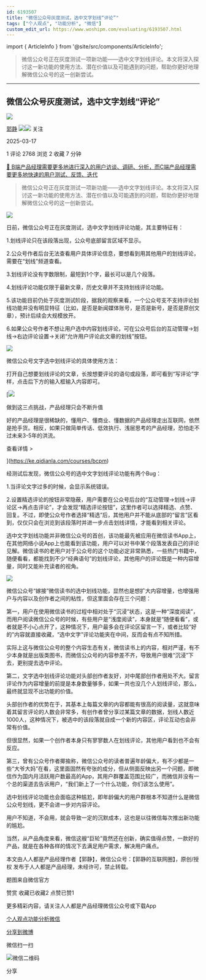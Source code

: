 ```yaml
---
id: 6193507
title: "微信公众号灰度测试，选中文字划线“评论”"
tags: ["个人观点", "功能分析", "微信"]
custom_edit_url: https://www.woshipm.com/evaluating/6193507.html
---
```

import { ArticleInfo } from '@site/src/components/ArticleInfo';

<ArticleInfo
    author="郭静"
    authorLink="https://www.woshipm.com/u/138560"
    published="2025-03-17"
    views={2768}
    comments={1}
    collects={2}
/>

> 微信公众号正在灰度测试一项新功能——选中文字划线评论。本文将深入探讨这一新功能的使用方法、潜在价值以及可能遇到的问题，帮助你更好地理解微信公众号的这一创新尝试。

---

## 微信公众号灰度测试，选中文字划线“评论”

[![](https://image.woshipm.com/wp-files/2016/12/37DFMO9nhXlutcl3ItzS.jpg!/both/72x72)](https://www.woshipm.com/u/138560)

[郭静](https://www.woshipm.com/u/138560) ![](https://static.woshipm.com/tag/1121_1@2x.png)![](https://static.woshipm.com/tag/2105_1@2x.png) 关注

2025-03-17

1 评论 2768 浏览 2 收藏 7 分钟

[🔗 B端产品经理需要更多地进行深入的用户访谈、调研、分析，而C端产品经理需要更多地快速的用户测试、反馈、迭代](https://ke.qidianla.com/courses/bcpm)

> 微信公众号正在灰度测试一项新功能——选中文字划线评论。本文将深入探讨这一新功能的使用方法、潜在价值以及可能遇到的问题，帮助你更好地理解微信公众号的这一创新尝试。

![](https://image.woshipm.com/2024/11/11/c145ce4c-9fd4-11ef-8da6-00163e142b65.png)

日前，微信公众号正在灰度测试，选中文字划线评论功能，其主要特征有：

1.划线评论只在该段落出现，公众号底部留言区域不显示。

2.公众号作者后台无法查看用户具体评论信息，要想看到用其他用户的划线评论，需要在“划线”频道查看。

3.划线评论没有字数限制，最短到1个字，最长可以是几个段落。

4.划线评论功能仅限于最新文章，历史文章并不支持划线评论功能。

5.该功能目前仍处于灰度测试阶段，据我的观察来看，一个公众号支不支持评论划线功能并没有明显特征（比如，是否是新闻媒体账号，是否是新号，是否是原创文章），预计后续会大规模放开。

6.如果公众号作者不想让用户选中内容划线评论，可在公众号后台的互动管理→划线→右边评论设置→关闭“允许用户评论此文章的划线”按钮。

![](https://image.woshipm.com/2025/03/17/573bc674-02e8-11f0-aa4f-00163e09d72f.jpg)

微信公众号文字选中划线评论的具体使用方法：

打开自己想要划线评论的文章，长按想要评论的语句或段落，即可看到“写评论”字样，点击后下方的输入框输入内容即可。

[![](https://image.woshipm.com/2023/07/27/1788a218-2c7f-11ee-b91f-00163e0b5ff3.png)

做到这三点挑战，产品经理只会不断升值

好的产品经理是很稀缺的，懂用户、懂商业、懂数据的产品经理走出互联网，依然是抢手货。相反，如果只做简单传话、低效执行、浅层思考的产品经理，恐怕走不过未来3-5年的洪流。

查看详情 >

](https://ke.qidianla.com/courses/bcpm)

经测试后发现，微信公众号的选中文字划线评论功能有两个Bug：

1.当评论文字过多的时候，会显示系统错误。

2.设置精选评论的按钮非常隐蔽，用户需要在公众号后台的“互动管理→划线→评论区→再点击评论”，才会发现“精选评论按钮”，这里作者可以选择精选、点赞、回复。不过，即使公众号作者选择“精选”后，其他用户并不能从底部的“留言”区看到，仅仅只会在浏览到该段落时并进一步点击划线详情，才能看到相关评论。

选中文字划线功能并非微信公众号的首创，该功能最先被应用在微信读书App上，在其他网络小说App上也能看到该功能，用户可以对书中某个段落发表自己的评论见解。微信读书的老用户对于公众号的这个功能必定非常熟悉，一些热门书籍中，随便看看，都能找到不少“经典语句”的划线评论，其他用户的评论既是一种内容增量，同时又能补充读者的视角。

![](https://image.woshipm.com/2025/03/17/58d0eaa0-02e8-11f0-aa4f-00163e09d72f.jpg)

微信公众号“嫁接”微信读书的选中划线功能，显然也是想扩大内容增量，也增强用户与内容以及创作者之间的粘性，但这里面会存在三个问题：

第一，用户在使用微信读书的过程中相对处于“沉浸”状态，这是一种“深度阅读”，而用户阅读微信公众号的时候，有些用户是“浅度阅读”，本身就是“随便看看”，或者就是不小心点开了，这种情况下，用户最多会在评论区留言一下，或者比较“好的”内容就直接收藏，“选中文字”评论功能夹在中间，反而会有点不知所措。

实际上这与微信公众号的整个内容生态有关，微信读书上的内容，相对严谨，有不少本身就是出版类图书，而微信公众号的内容参差不齐，导致用户很难“沉浸”下去，更别提去选中评论。

第二，文字选中划线评论功能对头部创作者友好，对中尾部创作者用处不大。留言评论作为内容增量的前提是本身数量够多，如果一共也没几个人划线评论，那么，最终就显现不出功能的价值。

头部创作者的优势在于，其基本上每篇文章的内容都能有很高的阅读量，这就意味着其留言评论的人数会非常多，有创作者曾分享过某篇文章的数据，划线人数近1000人，这种情况下，被选中的该段落就自成一个新的内容区，评论互动也会非常有价值。

但很显然，如果一个创作者本身只有寥寥数人在划线评论，其他用户看到也不会有反应。

第三，曾有公众号作者揶揄称，微信公众号的读者普遍年龄偏大，有不少都是一些“大爷大妈”在看，这里面固然有夸张的成分，但从侧面反映出另一个问题，即微信作为国内月活跃用户数最高的App，其用户群覆盖范围比较广，而微信并没有一个总的渠道去告诉用户，“我们新上了一个什么功能，你们该怎么使用”。

选中划线评论功能也会面临这种尴尬，即年龄偏大的用户群根本不知道什么是微信公众号划线，更不会进一步对内容评论。

用户不知道，不会用，就会导致一定的沉默成本，这也是以往微信每次推出新功能的尴尬。

当然，从产品角度来看，微信这艘“巨轮”竟然还在创新，确实值得点赞，一款好的产品，就是在各种各样的情况下去满足用户需求，解决用户痛点。

本文由人人都是产品经理作者【郭静】，微信公众号：【郭静的互联网圈】，原创/授权 发布于人人都是产品经理，未经许可，禁止转载。

题图来自微信官方

赞赏 收藏已收藏2 点赞已赞1

更多精彩内容，请关注人人都是产品经理微信公众号或下载App

[个人观点](https://www.woshipm.com/tag/%e4%b8%aa%e4%ba%ba%e8%a7%82%e7%82%b9)[功能分析](https://www.woshipm.com/tag/%e5%8a%9f%e8%83%bd%e5%88%86%e6%9e%90)[微信](https://www.woshipm.com/tag/%e5%be%ae%e4%bf%a1)

[分享到微博](https://service.weibo.com/share/share.php?appkey=2775287854&title=微信公众号灰度测试，选中文字划线“评论”&url=https://www.woshipm.com/evaluating/6193507.html&pic=https://image.woshipm.com/2024/11/11/c145ce4c-9fd4-11ef-8da6-00163e142b65.png)

微信扫一扫

![微信二维码](https://api.pwmqr.com/qrcode/create/?url=https://www.woshipm.com/evaluating/6193507.html)

分享